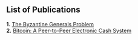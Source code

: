 ## List of Publications
**1.** [The Byzantine Generals Problem](https://www.microsoft.com/en-us/research/uploads/prod/2016/12/The-Byzantine-Generals-Problem.pdf) <br>
**2.** [Bitcoin: A Peer-to-Peer Electronic Cash System](https://bitcoin.org/bitcoin.pdf) <br>
